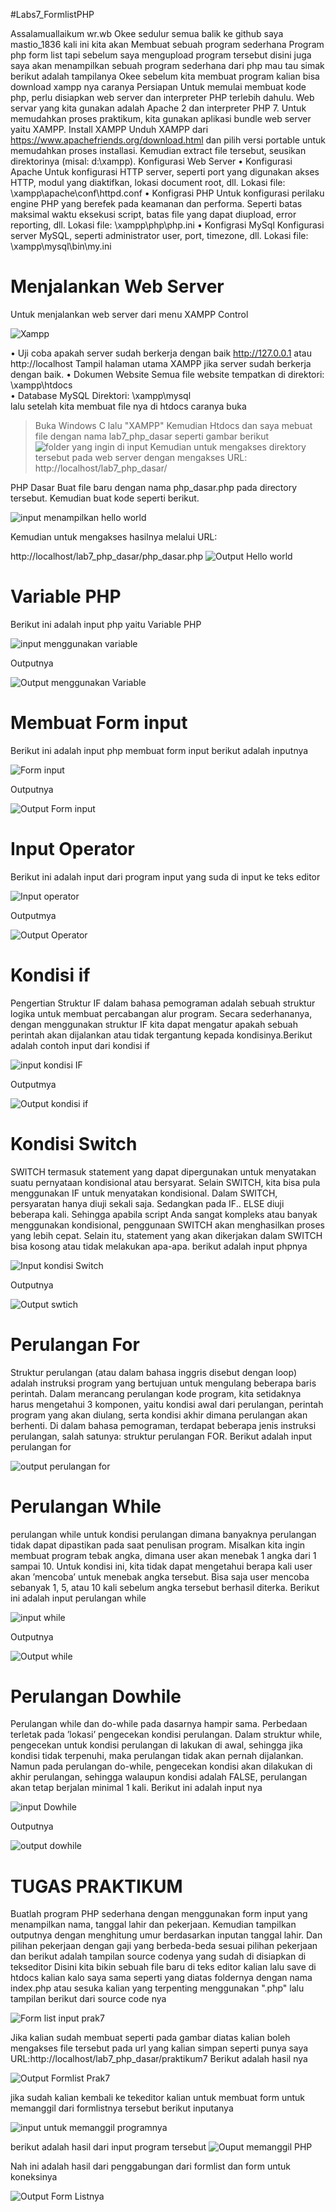 #Labs7_FormlistPHP

Assalamuallaikum wr.wb Okee sedulur semua balik ke github saya mastio_1836 kali ini kita akan Membuat sebuah program sederhana Program php form list tapi sebelum saya mengupload program tersebut disini juga saya akan menampilkan sebuah program sederhana dari php mau tau simak berikut adalah tampilanya 
Okee sebelum kita membuat program kalian bisa download xampp nya caranya
Persiapan
Untuk memulai membuat kode php, perlu disiapkan web server dan interpreter PHP
terlebih dahulu. Web servar yang kita gunakan adalah Apache 2 dan interpreter PHP 7.
Untuk memudahkan proses praktikum, kita gunakan aplikasi bundle web server yaitu
XAMPP.
Install XAMPP
Unduh XAMPP dari https://www.apachefriends.org/download.html dan pilih versi
portable untuk memudahkan proses installasi. Kemudian extract file tersebut, seusikan
direktorinya (misal: d:\xampp). 
Konfigurasi Web Server
• Konfigurasi Apache
Untuk konfigurasi HTTP server, seperti port yang digunakan akses HTTP, modul
yang diaktifkan, lokasi document root, dll.
Lokasi file: \xampp\apache\conf\httpd.conf
• Konfigrasi PHP
Untuk konfigurasi perilaku engine PHP yang berefek pada keamanan dan performa.
Seperti batas maksimal waktu eksekusi script, batas file yang dapat diupload, error
reporting, dll.
Lokasi file: \xampp\php\php.ini
• Konfigrasi MySql
Konfigurasi server MySQL, seperti administrator user, port, timezone, dll.
Lokasi file: \xampp\mysql\bin\my.ini
# Menjalankan Web Server
Untuk menjalankan web server dari menu XAMPP Control

![Xampp](https://user-images.githubusercontent.com/56244106/117775802-0e857380-b265-11eb-8801-696c6540e433.JPG)

• Uji coba apakah server sudah berkerja dengan baik
http://127.0.0.1 atau http://localhost
Tampil halaman utama XAMPP jika server sudah berkerja dengan baik.
• Dokumen Website
Semua file website tempatkan di direktori: \xampp\htdocs\
• Database MySQL
Direktori: \xampp\mysql\
lalu setelah kita membuat file nya di htdocs caranya buka
> Buka Windows C
> lalu "XAMPP"
> Kemudian Htdocs dan saya mebuat file dengan nama lab7_php_dasar seperti gambar berikut
![folder yang ingin di input](https://user-images.githubusercontent.com/56244106/117776569-eba78f00-b265-11eb-856f-26b49596b36b.JPG)
> Kemudian untuk mengakses direktory tersebut pada web server dengan mengakses URL:
http://localhost/lab7_php_dasar/

PHP Dasar
Buat file baru dengan nama php_dasar.php pada directory tersebut. Kemudian buat
kode seperti berikut.

![input menampilkan hello world](https://user-images.githubusercontent.com/56244106/117778403-c9167580-b267-11eb-98f6-82928f7cacd7.JPG)

Kemudian untuk mengakses hasilnya melalui URL:

http://localhost/lab7_php_dasar/php_dasar.php
![Output Hello world](https://user-images.githubusercontent.com/56244106/117778059-7046dd00-b267-11eb-9db6-b5a25d3e05b0.JPG)

# Variable PHP
Berikut ini  adalah input php yaitu Variable PHP

![input menggunakan variable](https://user-images.githubusercontent.com/56244106/117778545-f400c980-b267-11eb-890a-4baff39cec6f.JPG)

Outputnya

![Output menggunakan Variable](https://user-images.githubusercontent.com/56244106/117778736-26aac200-b268-11eb-95f3-5fc63ce2f236.JPG)

# Membuat Form input
Berikut ini adalah input php membuat form input berikut adalah inputnya

![Form input](https://user-images.githubusercontent.com/56244106/117780041-71790980-b269-11eb-8370-20faae6a8e6b.JPG)

Outputnya

![Output Form input](https://user-images.githubusercontent.com/56244106/117780193-9bcac700-b269-11eb-8dfe-19d1a1a28975.JPG)

# Input Operator
Berikut ini adalah input dari program input yang suda di input ke teks editor

![Input operator](https://user-images.githubusercontent.com/56244106/117780924-4a6f0780-b26a-11eb-8fb3-5bfeb3913caa.JPG)

Outputmya

![Output Operator](https://user-images.githubusercontent.com/56244106/117781013-5fe43180-b26a-11eb-9469-5c6b710be278.JPG)

# Kondisi if
Pengertian Struktur IF dalam bahasa pemograman adalah sebuah struktur logika untuk membuat percabangan alur program. Secara sederhananya, dengan menggunakan struktur IF kita dapat mengatur apakah sebuah perintah akan dijalankan atau tidak tergantung kepada kondisinya.Berikut adalah contoh input dari kondisi if

![input kondisi IF](https://user-images.githubusercontent.com/56244106/117782729-1ac0ff00-b26c-11eb-9b3a-8dcb070a37e1.JPG)

Outputmya

![Output kondisi if](https://user-images.githubusercontent.com/56244106/117782800-2c0a0b80-b26c-11eb-92fb-2d582379afe4.JPG)

# Kondisi Switch
SWITCH termasuk statement yang dapat dipergunakan untuk menyatakan suatu pernyataan kondisional atau bersyarat. Selain SWITCH, kita bisa pula menggunakan IF untuk menyatakan kondisional.
Dalam SWITCH, persyaratan hanya diuji sekali saja. Sedangkan pada IF.. ELSE diuji beberapa kali. Sehingga apabila script Anda sangat kompleks atau banyak menggunakan kondisional, penggunaan SWITCH akan menghasilkan proses yang lebih cepat.
Selain itu, statement yang akan dikerjakan dalam SWITCH bisa kosong atau tidak melakukan apa-apa. 
berikut adalah input phpnya

![Input kondisi Switch](https://user-images.githubusercontent.com/56244106/117786558-d6376280-b26f-11eb-9f87-2146d94ec656.JPG)

Outputnya

![Output swtich](https://user-images.githubusercontent.com/56244106/117786604-e2232480-b26f-11eb-99d6-fcc9f5a2be88.JPG)

# Perulangan For
Struktur perulangan (atau dalam bahasa inggris disebut dengan loop) adalah instruksi program yang bertujuan untuk mengulang beberapa baris perintah. Dalam merancang perulangan kode program, kita setidaknya harus mengetahui 3 komponen, yaitu kondisi awal dari perulangan, perintah program yang akan diulang, serta kondisi akhir dimana perulangan akan berhenti.
Di dalam bahasa pemograman, terdapat beberapa jenis instruksi perulangan, salah satunya: struktur perulangan FOR.
Berikut adalah input perulangan for

![output perulangan for](https://user-images.githubusercontent.com/56244106/117786917-2f9f9180-b270-11eb-888b-b586b6e4e4e3.JPG)

# Perulangan While
perulangan while untuk kondisi perulangan dimana banyaknya perulangan tidak dapat dipastikan pada saat penulisan program.
Misalkan kita ingin membuat program tebak angka, dimana user akan menebak 1 angka dari 1 sampai 10. Untuk kondisi ini, kita tidak dapat mengetahui berapa kali user akan ’mencoba’ untuk menebak angka tersebut. Bisa saja user mencoba sebanyak 1, 5, atau 10 kali sebelum angka tersebut berhasil diterka.
Berikut ini adalah input perulangan while

![input while](https://user-images.githubusercontent.com/56244106/117787208-7097a600-b270-11eb-8839-e66e1ed413c8.JPG)

Outputnya

![Output while](https://user-images.githubusercontent.com/56244106/117787246-7b523b00-b270-11eb-8790-9f1d0232928f.JPG)

# Perulangan Dowhile
Perulangan while dan do-while pada dasarnya hampir sama. Perbedaan terletak pada ’lokasi’ pengecekan kondisi perulangan.
Dalam struktur while, pengecekan untuk kondisi perulangan di lakukan di awal, sehingga jika kondisi tidak terpenuhi, maka perulangan tidak akan pernah dijalankan.
Namun pada perulangan do-while, pengecekan kondisi akan dilakukan di akhir perulangan, sehingga walaupun kondisi adalah FALSE, perulangan akan tetap berjalan minimal 1 kali.
Berikut ini adalah input nya

![input Dowhile](https://user-images.githubusercontent.com/56244106/117787711-e8fe6700-b270-11eb-8d95-cccdda6be1ae.JPG)

Outputnya

![output dowhile](https://user-images.githubusercontent.com/56244106/117787867-0e8b7080-b271-11eb-9f72-a19aef8b2466.JPG)


# TUGAS PRAKTIKUM 
Buatlah program PHP sederhana dengan menggunakan form input yang menampilkan nama, tanggal lahir dan pekerjaan. Kemudian tampilkan outputnya dengan menghitung umur berdasarkan inputan tanggal lahir. Dan pilihan pekerjaan dengan gaji yang berbeda-beda sesuai pilihan pekerjaan dan berikut adalah tampilan source codenya yang sudah di disiapkan di tekseditor
Disini kita bikin sebuah file baru di teks editor kalian lalu save di htdocs kalian kalo saya sama seperti yang diatas foldernya dengan nama index.php atau sesuka kalian yang terpenting menggunakan ".php"
lalu tampilan berikut dari source code nya

![Form list input prak7](https://user-images.githubusercontent.com/56244106/117789107-316a5480-b272-11eb-93b9-8b2d716dcc24.JPG)

Jika kalian sudah membuat seperti pada gambar diatas kalian boleh mengakses file tersebut pada url yang kalian simpan seperti punya saya URL:http://localhost/lab7_php_dasar/praktikum7 Berikut adalah hasil nya

![Output Formlist Prak7](https://user-images.githubusercontent.com/56244106/117789993-1cda8c00-b273-11eb-8ddc-a6e2efbe5c86.JPG)

jika sudah kalian kembali ke tekeditor kalian untuk membuat form untuk memanggil dari formlistnya tersebut berikut inputanya

![input untuk memanggil programnya](https://user-images.githubusercontent.com/56244106/117790127-3ed40e80-b273-11eb-940b-00891a1dc79c.JPG)

berikut adalah hasil dari input program tersebut
![Ouput memanggil PHP](https://user-images.githubusercontent.com/56244106/117790249-5f03cd80-b273-11eb-9fc8-224d2cf53c1a.JPG)

Nah ini adalah hasil dari penggabungan dari formlist dan form untuk koneksinya

![Output Form Listnya](https://user-images.githubusercontent.com/56244106/117790392-8064b980-b273-11eb-9c78-e350e44321a1.JPG)
